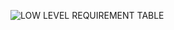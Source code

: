 ![LOW LEVEL REQUIREMENT TABLE](https://user-images.githubusercontent.com/78871909/107877019-bb16ba00-6eef-11eb-8f80-d95ed1f6a0d9.jpg)
